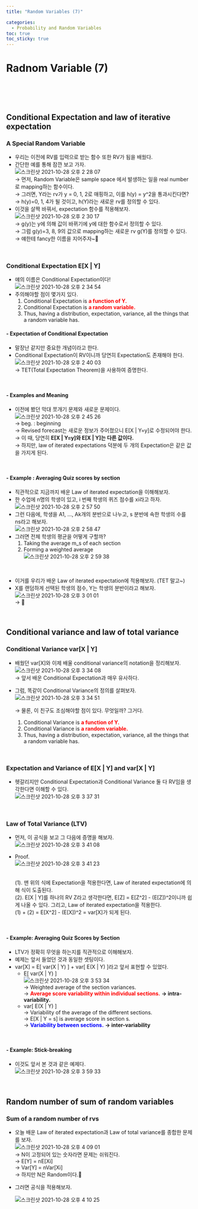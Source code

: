 ```yaml
---
title: "Random Variables (7)"

categories:
  - Probability and Random Variables
toc: true
toc_sticky: true
---
```




# Radnom Variable (7)

# <br>

## Conditional Expectation and law of iterative expectation

### A Special Random Variable

- 우리는 이전에 RV를 입력으로 받는 함수 또한 RV가 됨을 배웠다.
- 간단한 예를 통해 잠깐 보고 가자. <br>![스크린샷 2021-10-28 오후 2 28 07](https://user-images.githubusercontent.com/37065429/139205989-accb5d78-e55e-46d5-879d-18037ebeff9c.png)
  <br>
  → 먼저, Random Variable은 sample space 에서 발생하는 일을 real number로 mapping하는 함수이다. <br>
  → 그러면, Y라는 rv가 y = 0, 1, 2로 매핑하고, 이를 h(y) = y^2을 통과시킨다면? <br>
  → h(y)=0, 1, 4가 될 것이고, h(Y)라는 새로운 rv를 정의할 수 있다.
- 이것을 살짝 바꿔서, expectation 함수를 적용해보자.<br>![스크린샷 2021-10-28 오후 2 30 17](https://user-images.githubusercontent.com/37065429/139206023-7420d46f-5f99-46c5-b9a5-4881377d13aa.png)
  <br>
  → g(y)는 y에 의해 값이 바뀌기에 y에 대한 함수로서 정의할 수 있다. <br>
  → 그럼 g(y)=3, 8, 9의 값으로 mapping하는 새로운 rv g(Y)를 정의할 수 있다. <br>
  → 얘한테 fancy한 이름을 지어주자~💩

<br>

### Conditional Expectation E[X &#124; Y]

- 얘의 이름은 Conditional Expectation이다! <br>![스크린샷 2021-10-28 오후 2 34 54](https://user-images.githubusercontent.com/37065429/139206063-e84d70a5-0607-4711-9f44-95106a3a83c9.png)
  <br>
- 주의해야할 점이 몇가지 있다.
  1. Conditional Expectation is <span style="color:red">**a function of Y.**</span>
  2. Conditional Expectation is <span style="color:red">**a random variable.**</span>
  3. Thus, having a distribution, expectation, variance, all the things that a random variable has.
     <br>

#### - Expectation of Conditional Expectation

- 말장난 같지만 중요한 개념이라고 한다.
- Conditional Expectation이 RV이니까 당연히 Expectation도 존재해야 한다. <br>![스크린샷 2021-10-28 오후 2 40 03](https://user-images.githubusercontent.com/37065429/139206086-c113eb66-3a9d-4e54-91d0-806e2f2230ff.png)
  <br>
  → TET(Total Expectation Theorem)을 사용하여 증명한다.



<br>

#### - Examples and Meaning

- 이전에 봤던 막대 쪼개기 문제와 새로운 문제이다.
  ![스크린샷 2021-10-28 오후 2 45 26](https://user-images.githubusercontent.com/37065429/139206110-eddd21b4-34ed-46b5-bc82-6c2bb69e6520.png)<br>
  → beg. : beginning <br>
  → Revised forecast는 새로운 정보가 주어졌으니 E[X &#124; Y=y]로 수정되어야 한다. <br>
  → 이 때, 당연히  **E[X &#124; Y=y]와  E[X &#124; Y]는 다른 값이다.** <br>
  → 하지만, law of iterated expectations 덕분에 두 개의 Expectation은 같은 값을 가지게 된다. <br>

<br>

#### - Example : Averaging Quiz scores by section

- 직관적으로 지금까지 배운 Law of iterated expectation을 이해해보자.
- 한 수업에 n명의 학생이 있고, i 번째 학생의 퀴즈 점수를 xi라고 하자. <br>![스크린샷 2021-10-28 오후 2 57 50](https://user-images.githubusercontent.com/37065429/139206137-2260891f-b518-4ff1-bc12-aac19cf0f2a0.png)
- 그런 다음에, 학생을 A1, ..., Ak개의 분반으로 나누고, s 분반에 속한 학생의 수를 ns라고 해보자.<br>![스크린샷 2021-10-28 오후 2 58 47](https://user-images.githubusercontent.com/37065429/139206155-e08c8811-7105-43b0-bb44-bc215ef2a2c0.png)
- 그러면 전체 학생의 평균을 어떻게 구할까?
  1. Taking the average m_s of each section
  2. Forming a weighted average <br>![스크린샷 2021-10-28 오후 2 59 38](https://user-images.githubusercontent.com/37065429/139206175-446a0b7b-5f6f-40e7-a411-10592a56aaa5.png)

<br>

- 이거를 우리가 배운 Law of iterated expectation에 적용해보자. (TET 말고~)
- X를 랜덤하게 선택된 학생의 점수, Y는 학생의 분반이라고 해보자. <br>![스크린샷 2021-10-28 오후 3 01 01](https://user-images.githubusercontent.com/37065429/139206193-8905ba82-e54e-44a1-b611-f14db79749c8.png)<br>
  → 💩

<br>

## Conditional variance and law of total variance

### Conditional Variance var[X &#124; Y]

- 배웠던 var[X]와 이제 배울 conditional variance의 notation을 정리해보자.<br>![스크린샷 2021-10-28 오후 3 34 08](https://user-images.githubusercontent.com/37065429/139206217-300d5e34-3b60-4dd2-9ae5-3d9c77299166.png)<br>
  → 앞서 배운 Conditional Expectation과 매우 유사하다.
  
- 그럼, 똑같이 Conditional Variance의 정의를 살펴보자.<br>![스크린샷 2021-10-28 오후 3 34 51](https://user-images.githubusercontent.com/37065429/139206233-16cb1c46-7e09-41e1-9e78-6dfe1facc5c3.png)<br>
  
  → 물론, 이 친구도 조심해야할 점이 있다. 무엇일까? 그거다.
  
  1. Conditional Variance is <span style="color:red">**a function of Y.**</span>
  2. Conditional Variance is <span style="color:red">**a random variable.**</span>
  3. Thus, having a distribution, expectation, variance, all the things that a random variable has.

<br>

### Expectation and Variance of E[X &#124; Y] and var[X &#124; Y]

- 헷갈리지만 Conditional Expectation과 Conditional Variance 둘 다 RV임을 생각한다면 이해할 수 있다.<br>![스크린샷 2021-10-28 오후 3 37 31](https://user-images.githubusercontent.com/37065429/139206265-48cf07c0-df63-4540-966c-80260f25c1fa.png)<br>

<br>

### Law of Total Variance (LTV)

- 먼저, 이 공식을 보고 그 다음에 증명을 해보자.<br>![스크린샷 2021-10-28 오후 3 41 08](https://user-images.githubusercontent.com/37065429/139206274-72bae702-0247-478c-9b85-07f51318a02d.png)<br>
  
- Proof.<br>![스크린샷 2021-10-28 오후 3 41 23](https://user-images.githubusercontent.com/37065429/139206300-5caa0953-0f3a-4116-91ad-53731b0dd5b3.png)
  
  <br>
  (1).  맨 위의 식에 Expectation을 적용한다면, Law of iterated expectation에 의해 식이 도출된다.<br>
  (2).  E[X &#124; Y]를 하나의 RV Z라고 생각한다면, E[Z] = E[Z^2] - (E[Z])^2이니까 쉽게 나올 수 있다. 그리고, Law of iterated expectation을 적용한다. <br>
  (1) + (2) = E[X^2] - (E[X])^2 = var[X]가 되게 된다. <br>

<br>

#### - Example: Averaging Quiz Scores by Section

- LTV가 정확히 무엇을 하는지를 직관적으로 이해해보자.
- 예제는 앞서 들었던 것과 동일한 셋팅이다.
- var[X] = E[ var(X &#124; Y) ] + var[ E(X &#124; Y) ]라고 앞서 표현할 수 있었다.
  - E[ var(X &#124; Y) ] <br>![스크린샷 2021-10-28 오후 3 53 34](https://user-images.githubusercontent.com/37065429/139206330-fc40a614-1473-4baa-9f19-847e93040f4a.png)<br>
    → Weighted average of the section variances. <br>
    → <span style="color:red">**Average score variability within individual sections.**</span> **→ intra-variability.**
  - var[ E(X &#124; Y) ] <br>
    → Variability of the average of the different sections. <br>
    → E[X &#124; Y = s] is average score in section s. <br>
    → <span style="color:blue">**Variability between sections.**</span> **→ inter-variability**<br>

<br>

#### - Example: Stick-breaking

- 이것도 앞서 본 것과 같은 예제다.<br>![스크린샷 2021-10-28 오후 3 59 33](https://user-images.githubusercontent.com/37065429/139206350-32717787-c071-4727-9e54-858838570ab2.png)<br>



<br>

## Random number of sum of random variables

### Sum of a random number of rvs

- 오늘 배운 Law of iterated expectation과 Law of total variance를 종합한 문제를 보자.<br>![스크린샷 2021-10-28 오후 4 09 01](https://user-images.githubusercontent.com/37065429/139206367-bfcca26e-5897-49c9-a7fe-3ebb4c01603b.png)
  <br>
  → N이 고정되어 있는 숫자라면 문제는 쉬워진다. <br>
  → E[Y] = nE[Xi] <br>
  → Var[Y] = nVar[Xi]<br>
  → 하지만 N은 Random이다.💩

- 그러면 공식을 적용해보자.<br>

  ![스크린샷 2021-10-28 오후 4 10 25](https://user-images.githubusercontent.com/37065429/139206384-b066ea14-348e-47a0-9f7a-7d1b5325a46d.png)<br>













